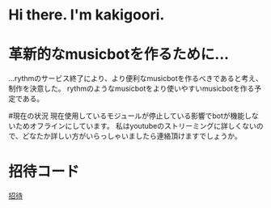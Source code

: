 # Hi there. I'm kakigoori.

# 革新的なmusicbotを作るために...
  ...rythmのサービス終了により、より便利なmusicbotを作るべきであると考え、制作を決意した。
  rythmのようなmusicbotをより使いやすいmusicbotを作る予定である。
  
  #現在の状況
  現在使用しているモジュールが停止している影響でbotが機能しないためオフラインにしています。
  私はyoutubeのストリーミングに詳しくないので、どなたか詳しい方がいらっしゃいましたら連絡頂けますでしょうか。
  
  # 招待コード
  [招待](https://discord.com/api/oauth2/authorize?client_id=888978271860064327&permissions=517580643136&scope=bot)
